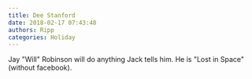 ```yaml
---
title: Dee Stanford
date: 2018-02-17 07:43:48
authors: Ripp
categories: Holiday
---
```


 Jay "Will" Robinson will do anything Jack tells him. He is "Lost in Space" (without facebook).